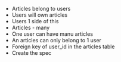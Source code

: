 - Articles belong to users
- Users will own articles
- Users 1 side of this
- Articles - many
- One user can have manu articles
- An articles can only belong to 1 user
- Foreign key of user_id in the articles table
- Create the spec 